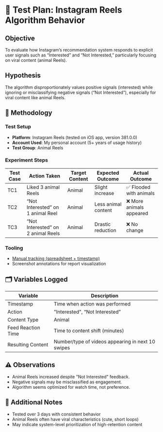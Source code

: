 # 🧪 Test Plan: Instagram Reels Algorithm Behavior

## Objective
To evaluate how Instagram’s recommendation system responds to explicit user signals such as “Interested” and “Not Interested,” particularly focusing on viral content (animal Reels).

## Hypothesis
The algorithm disproportionately values positive signals (interested) while ignoring or misclassifying negative signals (“Not Interested”), especially for viral content like animal Reels.

## 🔬 Methodology

### Test Setup
- **Platform**: Instagram Reels (tested on iOS app, version 381.0.0)
- **Account Used**: My personal account (5+ years of usage history)
- **Test Group**: Animal Reels

### Experiment Steps

| Test Case | Action Taken                       | Target Content | Expected Outcome             | Actual Outcome           |
|-----------|------------------------------------|----------------|------------------------------|--------------------------|
| TC1       | Liked 3 animal Reels               | Animal         | Slight increase              | ✅ Flooded with animals  |
| TC2       | “Not Interested” on 1 animal Reel  | Animal         | Less animal content          | ❌ More animals appeared  |
| TC3       | “Not Interested” on 2 animal Reels | Animal         | Drastic reduction            | ❌ No change              |


### Tooling
- [Manual tracking (spreadsheet + timestamp)](https://docs.google.com/spreadsheets/d/1XNtzpiX7jpMFVeC0Ok9ptZvl2cOyFcPv55Cg0VSQnlU/edit?usp=sharing)
- Screenshot annotations for report visualization

## 🗂️ Variables Logged

| Variable             | Description                                   |
|----------------------|-----------------------------------------------|
| Timestamp            | Time when action was performed                |
| Action               | "Interested", “Not Interested”               |
| Content Type         | Animal                        |
| Feed Reaction Time   | Time to content shift (minutes)              |
| Resulting Content    | Number/type of videos appearing in next 10 swipes |

## ⚠️ Observations
- Animal Reels increased despite "Not Interested" feedback.
- Negative signals may be misclassified as engagement.
- Algorithm seems optimized for watch time, not preference.

## 🧩 Additional Notes
- Tested over 3 days with consistent behavior
- Animal Reels often have viral characteristics (cute, short loops)
- May indicate system-level prioritization of high-retention content
